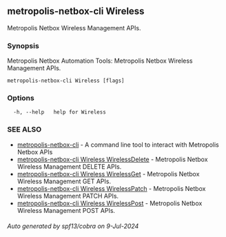 ## metropolis-netbox-cli Wireless

Metropolis Netbox Wireless Management APIs.

### Synopsis


Metropolis Netbox Automation Tools:
  Metropolis Netbox Wireless Management APIs.

```
metropolis-netbox-cli Wireless [flags]
```

### Options

```
  -h, --help   help for Wireless
```

### SEE ALSO

* [metropolis-netbox-cli]()	 - 
A command line tool to interact with Metropolis Netbox APIs
* [metropolis-netbox-cli Wireless WirelessDelete]()	 - Metropolis Netbox Wireless Management DELETE APIs.
* [metropolis-netbox-cli Wireless WirelessGet]()	 - Metropolis Netbox Wireless Management GET APIs.
* [metropolis-netbox-cli Wireless WirelessPatch]()	 - Metropolis Netbox Wireless Management PATCH APIs.
* [metropolis-netbox-cli Wireless WirelessPost]()	 - Metropolis Netbox Wireless Management POST APIs.

###### Auto generated by spf13/cobra on 9-Jul-2024
